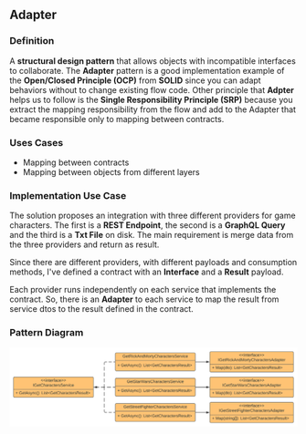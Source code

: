 ﻿## Adapter

### Definition
A **structural design pattern** that allows objects with incompatible interfaces to collaborate. The **Adapter** pattern is a good implementation example of the **Open/Closed Principle (OCP)** from **SOLID** since you can adapt behaviors without to change existing flow code. Other principle that **Adpter** helps us to follow is the **Single Responsibility Principle (SRP)** because you extract the mapping responsibility from the flow and add to the Adapter that became responsible only to mapping between contracts.

### Uses Cases
- Mapping between contracts
- Mapping between objects from different layers 

### Implementation Use Case
The solution proposes an integration with three different providers for game characters. The first is a **REST Endpoint**, the second is a **GraphQL Query** and the third is a **Txt File** on disk. The main requirement is merge data from the three providers and return as result.

Since there are different providers, with different payloads and consumption methods, I've defined a contract with an **Interface** and a **Result** payload. 

Each provider runs independently on each service that implements the contract. So, there is an **Adapter** to each service to map the result from service dtos to the result defined in the contract. 

### Pattern Diagram
![alt text](Images/ArchitectureDiagram.svg)